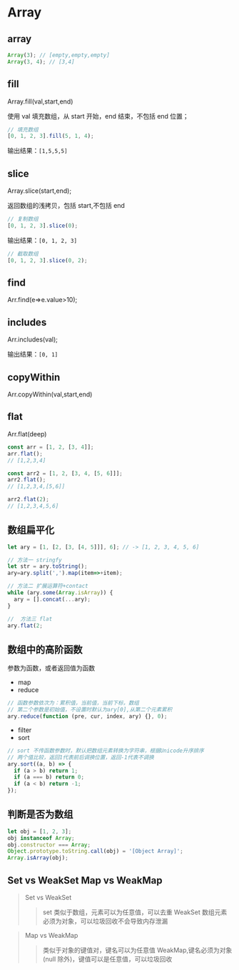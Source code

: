 <!--
 * @Author: your name
 * @Date: 2020-06-28 09:39:46
 * @LastEditTime: 2021-08-20 10:57:07
 * @LastEditors: Please set LastEditors
 * @Description: In User Settings Edit
 * @FilePath: \vue-note\ES6\Array.md
-->

# Array

## array

```js
Array(3); // [empty,empty,empty]
Array(3, 4); // [3,4]
```

## fill

Array.fill(val,start,end)

使用 val 填充数组，从 start 开始，end 结束，不包括 end 位置；

```javascript
// 填充数组
[0, 1, 2, 3].fill(5, 1, 4);
```

输出结果：`[1,5,5,5]`

## slice

Array.slice(start,end);

返回数组的浅拷贝，包括 start,不包括 end

```javascript
// 复制数组
[0, 1, 2, 3].slice(0);
```

输出结果：`[0, 1, 2, 3]`

```javascript
// 截取数组
[0, 1, 2, 3].slice(0, 2);
```

## find

<!-- 返回数组 -->

Arr.find(e=>e.value>10);

## includes

<!-- 返回true|false，优化了indexOf返回的-1 -->

Arr.includes(val);

输出结果：`[0, 1]`

## copyWithin

<!-- 复制数组的一部分到制定位置，不改变数组长度 -->

Arr.copyWithin(val,start,end)

## flat

<!-- 扁平化与数组空项,deep可选默认为1 -->

Arr.flat(deep)

```js
const arr = [1, 2, [3, 4]];
arr.flat();
// [1,2,3,4]

const arr2 = [1, 2, [3, 4, [5, 6]]];
arr2.flat();
// [1,2,3,4,[5,6]]

arr2.flat(2);
// [1,2,3,4,5,6]
```

## 数组扁平化

```js
let ary = [1, [2, [3, [4, 5]]], 6]; // -> [1, 2, 3, 4, 5, 6]

// 方法一 stringfy
let str = ary.toString();
ary=ary.split(',').map(item=>+item);

// 方法二 扩展运算符+contact
while (ary.some(Array.isArray)) {
  ary = [].concat(...ary);
}

//  方法三 flat
ary.flat(2;

```

## 数组中的高阶函数

参数为函数，或者返回值为函数

- map
- reduce

```js
// 函数参数依次为：累积值，当前值，当前下标，数组
// 第二个参数是初始值，不设置时默认为ary[0],从第二个元素累积
ary.reduce(function (pre, cur, index, ary) {}, 0);
```

- filter
- sort

```js
// sort 不传函数参数时，默认把数组元素转换为字符串，根据Unicode升序排序
// 两个值比较，返回1代表前后调换位置，返回-1代表不调换
ary.sort((a, b) => {
  if (a > b) return 1;
  if (a === b) return 0;
  if (a < b) return -1;
});
```

## 判断是否为数组

```js
let obj = [1, 2, 3];
obj instanceof Array;
obj.constructor === Array;
Object.prototype.toString.call(obj) = '[Object Array]';
Array.isArray(obj);
```

## Set vs WeakSet Map vs WeakMap

> Set vs WeakSet
>
> > set 类似于数组，元素可以为任意值，可以去重
> > WeakSet 数组元素必须为对象，可以垃圾回收不会导致内存泄漏

> Map vs WeakMap
>
> > 类似于对象的键值对，键名可以为任意值
> > WeakMap,键名必须为对象(null 除外)，键值可以是任意值，可以垃圾回收
